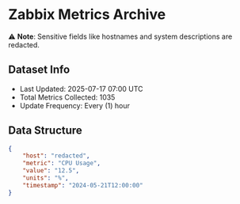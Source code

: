 # Zabbix Metrics Archive

⚠️ **Note**: Sensitive fields like hostnames and system descriptions are redacted.

## Dataset Info
- Last Updated: 2025-07-17 07:00 UTC
- Total Metrics Collected: 1035
- Update Frequency: Every (1) hour

## Data Structure
```json
{
    "host": "redacted",
    "metric": "CPU Usage",
    "value": "12.5",
    "units": "%",
    "timestamp": "2024-05-21T12:00:00"
}
```
